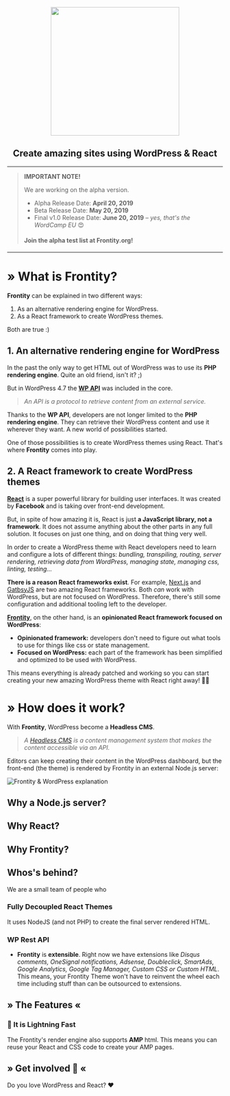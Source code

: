 <div align="center">
  <img
    src="https://uploads.frontity.org/images/logo/frontity-letters-black-transparent-background.png"
    width="300px"
  />
</div>
<h2 align="center">
  Create amazing sites using WordPress & React
</h2>

---

> **IMPORTANT NOTE!**
>
> We are working on the alpha version.
>
> - Alpha Release Date: **April 20, 2019**
> - Beta Release Date: **May 20, 2019**
> - Final v1.0 Release Date: **June 20, 2019** _– yes, that's the WordCamp EU_ 😍
>
> #### Join the alpha test list at Frontity.org!

---

# » What is Frontity?

**Frontity** can be explained in two different ways:

1. As an alternative rendering engine for WordPress.
1. As a React framework to create WordPress themes.

Both are true :)

## 1. An alternative rendering engine for WordPress

In the past the only way to get HTML out of WordPress was to use its **PHP rendering engine**. Quite an old friend, isn't it? ;)

But in WordPress 4.7 the [**WP API**](https://developer.wordpress.org/rest-api/) was included in the core.

> _An API is a protocol to retrieve content from an external service._

Thanks to the **WP API**, developers are not longer limited to the **PHP rendering engine**. They can retrieve their WordPress content and use it wherever they want. A new world of possibilities started.

One of those possibilities is to create WordPress themes using React. That's where **Frontity** comes into play.

## 2. A React framework to create WordPress themes

[**React**](https://reactjs.org/) is a super powerful library for building user interfaces. It was created by **Facebook** and is taking over front-end development.

But, in spite of how amazing it is, React is just **a JavaScript library, not a framework**. It does not assume anything about the other parts in any full solution. It focuses on just one thing, and on doing that thing very well.

In order to create a WordPress theme with React developers need to learn and configure a lots of different things: _bundling, transpiling, routing, server rendering, retrieving data from WordPress, managing state, managing css, linting, testing..._

**There is a reason React frameworks exist**. For example, [Next.js](https://nextjs.org/) and [GatbsyJS](https://www.gatsbyjs.org/) are two amazing React frameworks. Both _can_ work with WordPress, but are not focused on WordPress. Therefore, there's still some configuration and additional tooling left to the developer.

[**Frontity**](https://frontity.org), on the other hand, is an **opinionated React framework focused on WordPress**:

- **Opinionated framework:** developers don't need to figure out what tools to use for things like css or state management.
- **Focused on WordPress:** each part of the framework has been simplified and optimized to be used with WordPress.

This means everything is already patched and working so you can start creating your new amazing WordPress theme with React right away! 🎉🚀

# » How does it work?

With **Frontity**, WordPress become a **Headless CMS**.

> _A [Headless CMS](https://css-tricks.com/what-is-a-headless-cms/) is a content management system that makes the content accessible via an API._

Editors can keep creating their content in the WordPress dashboard, but the front-end (the theme) is rendered by Frontity in an external Node.js server:

![Frontity & WordPress explanation](https://uploads.frontity.org/images/github/frontity-wordpress-explanation.png)

## Why a Node.js server?

## Why React?

## Why Frontity?

## Whos's behind?

We are a small team of people who

### Fully Decoupled React Themes

It uses NodeJS (and not PHP) to create the final server rendered HTML.

### WP Rest API

- **Frontity** is **extensible**. Right now we have extensions like _Disqus comments, OneSignal notifications, Adsense, Doubleclick, SmartAds, Google Analytics, Google Tag Manager, Custom CSS or Custom HTML_. This means, your Frontity Theme won't have to reinvent the wheel each time including stuff than can be outsourced to extensions.

## » The Features «

### 🚀 It is Lightning Fast

The Frontity's render engine also supports **AMP** html. This means you can reuse your React and CSS code to create your AMP pages.

## » Get involved 🤗 «

Do you love WordPress and React? ❤️
